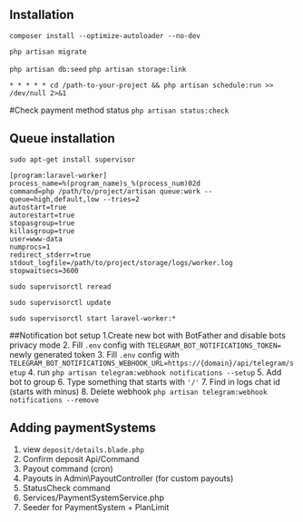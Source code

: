 
## Installation

`composer install --optimize-autoloader --no-dev`

`php artisan migrate`

`php artisan db:seed`
`php artisan storage:link`

`* * * * * cd /path-to-your-project && php artisan schedule:run >> /dev/null 2>&1`

#Check payment method status
`php artisan status:check`

## Queue installation
`sudo apt-get install supervisor`
```
[program:laravel-worker]
process_name=%(program_name)s_%(process_num)02d
command=php /path/to/project/artisan queue:work --queue=high,default,low --tries=2
autostart=true
autorestart=true
stopasgroup=true
killasgroup=true
user=www-data
numprocs=1
redirect_stderr=true
stdout_logfile=/path/to/project/storage/logs/worker.log
stopwaitsecs=3600
```

`sudo supervisorctl reread`

`sudo supervisorctl update`

`sudo supervisorctl start laravel-worker:*`


##Notification bot setup
1.Create new bot with BotFather and disable bots privacy mode
2. Fill `.env` config with `TELEGRAM_BOT_NOTIFICATIONS_TOKEN=` newly generated token
3. Fill `.env` config with `TELEGRAM_BOT_NOTIFICATIONS_WEBHOOK_URL=https://{domain}/api/telegram/setup`
4. run `php artisan telegram:webhook notifications --setup`
5. Add bot to group
6. Type something that starts with `'/'`
7. Find in logs chat id (starts with minus)
8. Delete webhook `php artisan telegram:webhook notifications --remove`


## Adding paymentSystems
1. view `deposit/details.blade.php`
2. Confirm deposit Api/Command 
3. Payout command (cron)
4. Payouts in Admin\PayoutController (for custom payouts)
5. StatusCheck command
6. Services/PaymentSystemService.php
7. Seeder for PaymentSystem + PlanLimit
